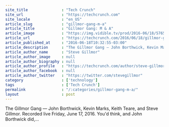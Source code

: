 ```yaml
---
site_title               : "Tech Crunch"
site_url                 : "https://techcrunch.com"
site_locale              : "en_US"
article_slug             : "gillmor-gang-m-a"
article_title            : "Gillmor Gang: M & A"
article_image            : "https://img.vidible.tv/prod/2016-06/18/57656eeee4b082a8a678e77c_o_A_v2.jpg?w=764&h=400"
article_url              : "https://techcrunch.com/2016/06/18/gillmor-gang-m-a/"
article_published_at     : "2016-06-18T10:32:55-03:00"
article_description      : "The Gillmor Gang — John Borthwick, Kevin Marks, Keith Teare, and Steve Gillmor. Recorded live Friday, June 17, 2016. You'd think, and John Borthwick did,..."
article_author_name      : "Steve Gillmor"
article_author_image     : null
article_author_biography : null
article_author_profile   : "https://techcrunch.com/author/steve-gillmor/"
article_author_facebook  : null
article_author_twitter   : "https://twitter.com/stevegillmor"
category                 : ['technology']
tags                     : ['Tech Crunch']
permalink                : "/:categories/gillmor-gang-m-a/"
layout                   : post
---
```


The Gillmor Gang — John Borthwick, Kevin Marks, Keith Teare, and Steve Gillmor. Recorded live Friday, June 17, 2016. You'd think, and John Borthwick did,...
